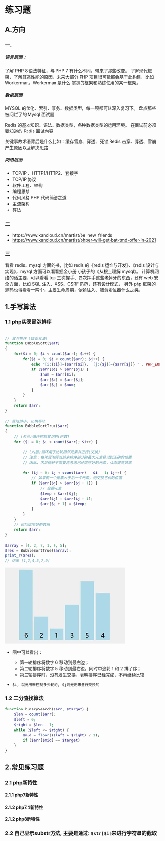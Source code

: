 # 练习题

## A.方向

### 一.

##### 语言层面：
了解 PHP 8 语法特征，与 PHP 7 有什么不同，带来了那些改变。
了解现代框架，了解其高性能的原因，未来大部分 PHP 项目很可能都会基于此构建，比如 Workerman。Workerman 是什么
掌握的框架和熟练使用的某一框架。

#####  数据层面
MYSQL 的优化、索引、事务、数据类型，每一项都可以深入复习下。
盘点那些被问烂了的 Mysql 面试题

Redis 的基本知识、语法、数据类型，各种数据类型的运用环境。
在面试前必须要知道的 Redis 面试内容

关键事故术语背后是什么比如：缓存雪崩、穿透、死锁
Redis 击穿、穿透、雪崩产生原因以及解决思路

##### 网络层面
- TCP/IP 、HTTP1/HTTP2、套接字
- TCP/IP 协议
- 软件工程、架构
- 编程思想
- 代码风格 PHP 代码简洁之道
- 主流架构
- 算法

### 二
- https://www.kancloud.cn/martist/be_new_friends
- https://www.kancloud.cn/martist/phper-will-get-bat-tmd-offer-in-2021

### 三

看看 redis、mysql 方面的书，比如 redis 的《redis 运维与开发》、《redis 设计与实现》，mysql 方面可以看看掘金小册 小孩子的《从根上理解 mysql》。
计算机网络的话主要，可以看看 tcp 三次握手、四次挥手这些老掉牙的东西，还有 web 安全方面，比如 SQL 注入、XSS、CSRF 防范，还有设计模式，
另外 php 框架的源码也得看看一两个，主要生命周期，依赖注入、服务定位器什么之类。

## 1.手写算法

### 1.1 php实现冒泡排序

```php

// 冒泡排序 (错误写法)
function BubbleSort($arr) 
{ 
    for($i = 0; $i < count($arr); $i++) { 
        for($j = 0; $j < count($arr); $j++) { 
            echo "[i:{$i}]={$arr[$i]},  [j:{$j}]={$arr[$j]} " . PHP_EOL;
            if ($arr[$i] > $arr[$j]) { 
                $num = $arr[$i];
                $arr[$i] = $arr[$j];
                $arr[$j] = $num;
            } 
        } 
    } 
    return $arr; 
}

// 冒泡排序, 正确写法
function BubbleSortTrue($arr) 
{ 
    // (外层)循环控制冒泡的(轮数)
    for ($i = 0; $i < count($arr); $i++) { 

        // (内层)循环用于比较相邻元素并进行(交换)
        // 注意：每轮冒泡将当前未排序部分的最大元素移动到正确的位置
        // 因此，内层循环不需要再考虑已经排序好的元素，从而提高效率

        for ($j = 0; $j < count($arr) - $i - 1; $j++) { 
            // 如果前一个元素大于后一个元素，则交换它们的位置
            if ($arr[$j] > $arr[$j + 1]) {
                // 交换元素
                $temp = $arr[$j];
                $arr[$j] = $arr[$j + 1];
                $arr[$j + 1] = $temp;
            }
        } 
    } 
    // 返回排序好的数组
    return $arr; 
} 

$array = [4, 2, 7, 1, 9, 5];
$res = BubbleSortTrue($array); 
print_r($res);
// 结果 [1,2,4,5,7,9]
```

![logo](../_media/img/suanfa/bubble.gif)

- 图中可以看出：
    -   第一轮排序将数字 6 移动到最右边；
    -   第二轮排序将数字 5 移动到最右边，同时中途将 1 和 2 排了序；
    -   第三轮排序时，没有发生交换，表明排序已经完成，不再继续比较

- `$i, 就是用来控制多少轮的, $j则是用来进行交换的`


### 1.2 二分查找算法

```php
function binarySearch($arr, $target) {
    $len = count($arr);
    $left = 0;
    $right = $len - 1;
    while ($left <= $right) {
        $mid = floor(($left + $right) / 2);
        if ($arr[$mid] == $target)
    }
}
```


## 2.常见练习题

### 2.1 php新特性

#### 2.1.1 php7新特性

#### 2.1.2 php7.4新特性

#### 2.1.2 php8新特性

### 2.2 自己显示substr方法, 主要是通过: `$str[$i]`来进行字符串的截取

